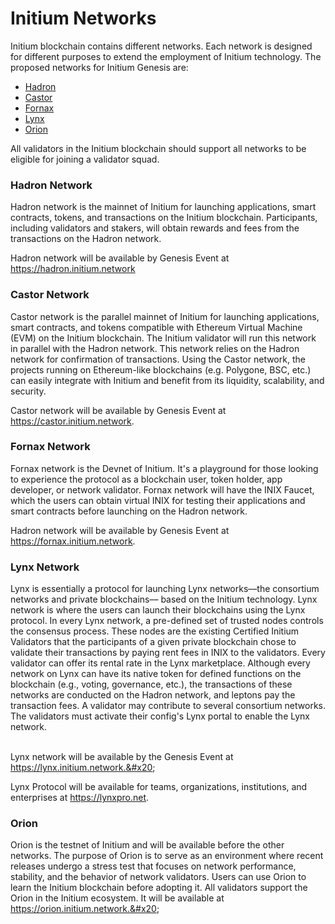# Initium Networks

Initium blockchain contains different networks. Each network is designed for different purposes to extend the employment of Initium technology. The proposed networks for Initium Genesis are:

* [Hadron](initium-networks.md#hadron-network)&#x20;
* [Castor](initium-networks.md#hadron-network-1)
* [Fornax](initium-networks.md#fornax)&#x20;
* [Lynx](initium-networks.md#lynx-network)
* [Orion](initium-networks.md#orion)

All validators in the Initium blockchain should support all networks to be eligible for joining a validator squad.&#x20;

### Hadron Network

Hadron network is the mainnet of Initium for launching applications, smart contracts, tokens, and transactions on the Initium blockchain. Participants, including validators and stakers, will obtain rewards and fees from the transactions on the Hadron network. &#x20;

Hadron network will be available by Genesis Event at https://hadron.initium.network

### Castor Network

Castor network is the parallel mainnet of Initium for launching applications, smart contracts, and tokens compatible with Ethereum Virtual Machine (EVM) on the Initium blockchain. The Initium validator will run this network in parallel with the Hadron network. This network relies on the Hadron network for confirmation of transactions. Using the Castor network, the projects running on  Ethereum-like blockchains (e.g. Polygone, BSC, etc.) can easily integrate with Initium and benefit from its liquidity, scalability, and security.&#x20;

Castor network will be available by Genesis Event at https://castor.initium.network.

### Fornax Network

Fornax network is the Devnet of Initium. It's a playground for those looking to experience the protocol as a blockchain user, token holder, app developer, or network validator. Fornax network will have the INIX Faucet, which the users can obtain virtual INIX for testing their applications and smart contracts before launching on the Hadron network.

Hadron network will be available by Genesis Event at https://fornax.initium.network.

### Lynx Network

Lynx is essentially a protocol for launching Lynx networks––the consortium networks and private blockchains–– based on the Initium technology. Lynx network is where the users can launch their blockchains using the Lynx protocol. In every Lynx network, a pre-defined set of trusted nodes controls the consensus process. These nodes are the existing Certified Initium Validators that the participants of a given private blockchain chose to validate their transactions by paying rent fees in INIX to the validators. Every validator can offer its rental rate in the Lynx marketplace. Although every network on Lynx can have its native token for defined functions on the blockchain (e.g., voting, governance, etc.), the transactions of these networks are conducted on the Hadron network, and leptons pay the transaction fees. A validator may contribute to several consortium networks. The validators must activate their config's Lynx portal to enable the Lynx network.

\
Lynx network will be available by the Genesis Event at https://lynx.initium.network.&#x20;

Lynx Protocol will be available for teams, organizations, institutions, and enterprises at https://lynxpro.net.

### Orion

Orion is the testnet of Initium and will be available before the other networks. The purpose of Orion is to serve as an environment where recent releases undergo a stress test that focuses on network performance, stability, and the behavior of network validators. Users can use Orion to learn the Initium blockchain before adopting it. All validators support the Orion in the Initium ecosystem. It will be available at https://orion.initium.network.&#x20;
